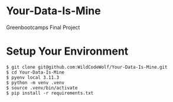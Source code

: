 # Your-Data-Is-Mine
Greenbootcamps Final Project

# Setup Your Environment

```cli
$ git clone git@github.com:WildCodeWolf/Your-Data-Is-Mine.git
$ cd Your-Data-Is-Mine
$ pyenv local 3.11.3
$ python -m venv .venv
$ source .venv/bin/activate
$ pip install -r requirements.txt
```
